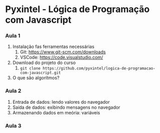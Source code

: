# Pyxintel - Lógica de Programação com Javascript

### Aula 1

1. Instalação fas ferramentas necessárias
   1. Git: https://www.git-scm.com/downloads
   2. VSCode: https://code.visualstudio.com/
2. Download do projeto do curso
   1. `git clone https://github.com/pyxintel/logica-de-programacao-com-javascript.git`
3. O que são algorítmos?

### Aula 2

1. Entrada de dados: lendo valores do navegador
2. Saída de dados: exibindo mensagens no navegador
3. Armazenando dados em meória: variáveis

### Aula 3

